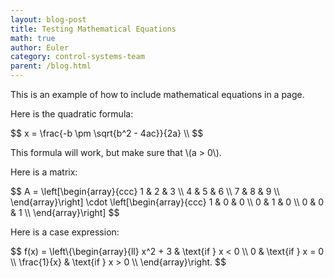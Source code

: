 ```yaml
---
layout: blog-post
title: Testing Mathematical Equations
math: true
author: Euler
category: control-systems-team
parent: /blog.html
---
```


This is an example of how to include mathematical equations in a page. 

Here is the quadratic formula:

<div>
$$
    x = \frac{-b \pm \sqrt{b^2 - 4ac}}{2a} \\
$$
</div>

<!--more-->

This formula will work, but make sure that <span>\\(a > 0\\)</span>.

Here is a matrix:

<div>
$$
    A = \left[\begin{array}{ccc}
        1 & 2 & 3 \\
        4 & 5 & 6 \\
        7 & 8 & 9 \\
    \end{array}\right]
    \cdot
    \left[\begin{array}{ccc}
        1 & 0 & 0 \\
        0 & 1 & 0 \\
        0 & 0 & 1 \\
    \end{array}\right]
$$
</div>

Here is a case expression:

<div>
$$
f(x) = \left\{\begin{array}{ll}
        x^2 + 3      & \text{if } x < 0 \\
        0            & \text{if } x = 0 \\
        \frac{1}{x}  & \text{if } x > 0 \\
    \end{array}\right.
$$
</div>

